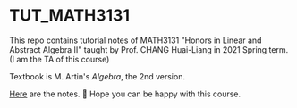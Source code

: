 # TUT_MATH3131

This repo contains tutorial notes of MATH3131 "Honors in Linear and Abstract Algebra II" taught by Prof. CHANG Huai-Liang in 2021 Spring term. (I am the TA of this course)

Textbook is M. Artin's *Algebra*, the 2nd version.

[Here](https://github.com/Catta-pilosa/TUT_MATH3131/blob/main/notes/content.md) are the notes. 🎲 Hope you can be happy with this course.
